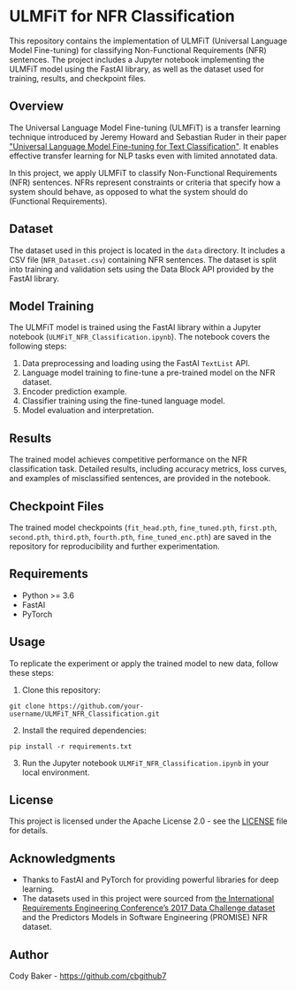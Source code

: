 # ULMFiT for NFR Classification

This repository contains the implementation of ULMFiT (Universal Language Model Fine-tuning) for classifying Non-Functional Requirements (NFR) sentences. The project includes a Jupyter notebook implementing the ULMFiT model using the FastAI library, as well as the dataset used for training, results, and checkpoint files.

## Overview

The Universal Language Model Fine-tuning (ULMFiT) is a transfer learning technique introduced by Jeremy Howard and Sebastian Ruder in their paper ["Universal Language Model Fine-tuning for Text Classification"](https://arxiv.org/abs/1801.06146). It enables effective transfer learning for NLP tasks even with limited annotated data.

In this project, we apply ULMFiT to classify Non-Functional Requirements (NFR) sentences. NFRs represent constraints or criteria that specify how a system should behave, as opposed to what the system should do (Functional Requirements).

## Dataset

The dataset used in this project is located in the `data` directory. It includes a CSV file (`NFR_Dataset.csv`) containing NFR sentences. The dataset is split into training and validation sets using the Data Block API provided by the FastAI library.

## Model Training

The ULMFiT model is trained using the FastAI library within a Jupyter notebook (`ULMFiT_NFR_Classification.ipynb`). The notebook covers the following steps:

1. Data preprocessing and loading using the FastAI `TextList` API.
2. Language model training to fine-tune a pre-trained model on the NFR dataset.
3. Encoder prediction example.
4. Classifier training using the fine-tuned language model.
5. Model evaluation and interpretation.

## Results

The trained model achieves competitive performance on the NFR classification task. Detailed results, including accuracy metrics, loss curves, and examples of misclassified sentences, are provided in the notebook.

## Checkpoint Files

The trained model checkpoints (`fit_head.pth`, `fine_tuned.pth`, `first.pth`, `second.pth`, `third.pth`, `fourth.pth`, `fine_tuned_enc.pth`) are saved in the repository for reproducibility and further experimentation.

## Requirements

- Python >= 3.6
- FastAI
- PyTorch

## Usage

To replicate the experiment or apply the trained model to new data, follow these steps:

1. Clone this repository:

```
git clone https://github.com/your-username/ULMFiT_NFR_Classification.git
```

2. Install the required dependencies:

```
pip install -r requirements.txt
```

3. Run the Jupyter notebook `ULMFiT_NFR_Classification.ipynb` in your local environment.

## License

This project is licensed under the Apache License 2.0 - see the [LICENSE](LICENSE) file for details.

## Acknowledgments

- Thanks to FastAI and PyTorch for providing powerful libraries for deep learning.
- The datasets used in this project were sourced from [the
International Requirements Engineering Conference’s 2017
Data Challenge dataset](http://ctp.di.fct.unl.pt/RE2017//downloads/datasets/nfr.arff) and the Predictors Models in
Software Engineering (PROMISE) NFR dataset.

## Author

Cody Baker - https://github.com/cbgithub7
